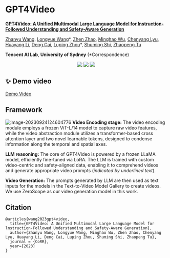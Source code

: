 # GPT4Video

**[GPT4Video: A Unified Multimodal Large Language Model for lnstruction-Followed Understanding and Safety-Aware Generation](https://arxiv.org/abs/2311.16511)**

[Zhanyu Wang](https://wang-zhanyu.github.io/), [Longyue Wang](http://www.longyuewang.com/)\*, [Zhen Zhao](http://zhaozhen.me/), [Minghao Wu](https://minghao-wu.github.io/), [Chenyang Lyu](https://lyuchenyang.github.io/), [Huayang Li](https://sites.google.com/view/huayangli), [Deng Cai](https://jcyk.github.io/), [Luping Zhou](https://sites.google.com/view/lupingzhou)\*, [Shuming Shi](https://shumingshi.github.io/), [Zhaopeng Tu](http://www.zptu.net/)

**Tencent AI Lab**, **University of Sydney**  (\*Correspondence)

<div align="center">
<a href='https://gpt4video.github.io/'><img src='https://img.shields.io/badge/Project-Page-Green'></a> <a href='https://arxiv.org/abs/2311.16511'><img src='https://img.shields.io/badge/Paper-Arxiv-red'></a> <a href="https://github.com/gpt4video/GPT4Video"><img src='https://img.shields.io/badge/Resource-Data-blue'></a>
</div>

## ✨ Demo video
[Demo Video](https://github.com/gpt4video/GPT4Video/assets/151513068/739b05f4-a945-4519-9cae-83e1d35c7a1e)

## Framework
![image-20230924124604776](__assets__/framework.png)
**Video Encoding stage:** The video encoding module employs a frozen ViT-L/14 model to capture raw video features, while the video abstraction module utilizes a transformer-based cross attention layer and two novel learnable tokens, designed to condense information along the temporal and spatial axes.

**LLM reasoning:** The core of GPT4Video is powered by a frozen LLaMA model, efficiently fine-tuned via LoRA. The LLM is trained with custom video-centric and safety-aligned data, enabling it to comprehend videos and generate appropriate video prompts (_indicated by underlined text_).

**Video Generation:** The prompts generated by LLM are then used as text inputs for the models in the Text-to-Video Model Gallery to create videos. We use ZeroScope as our video generation model in this work.


## Citation

```
@articles{wang2023gpt4video,
  title={GPT4Video: A Unified Multimodal Large Language Model for lnstruction-Followed Understanding and Safety-Aware Generation},
  author={Zhanyu Wang, Longyue Wang, Minghao Wu, Zhen Zhao, Chenyang Lyu, Huayang Li, Deng Cai, Luping Zhou, Shuming Shi, Zhaopeng Tu},
  journal = {CoRR},
  year={2023}
}
```
